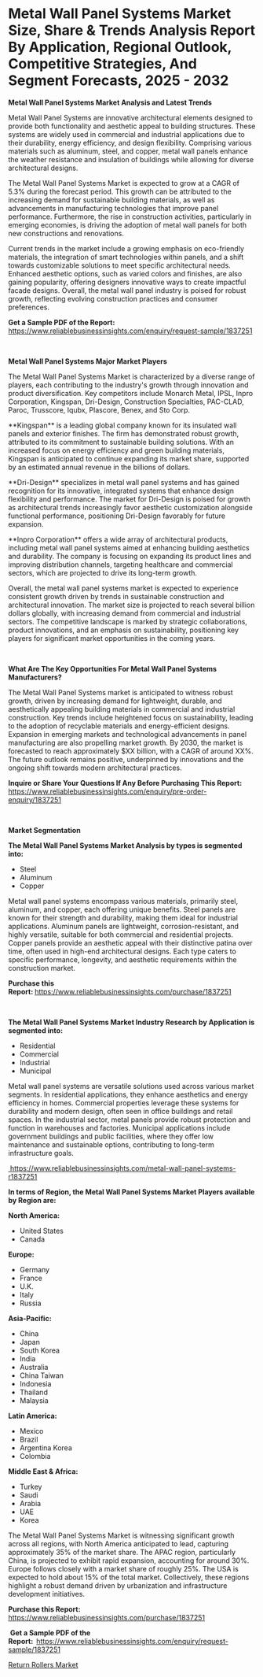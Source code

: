 <p><h1>Metal Wall Panel Systems Market Size, Share & Trends Analysis Report By Application, Regional Outlook, Competitive Strategies, And Segment Forecasts, 2025 - 2032</h1></p><p><strong>Metal Wall Panel Systems Market Analysis and Latest Trends</strong></p>
<p><p>Metal Wall Panel Systems are innovative architectural elements designed to provide both functionality and aesthetic appeal to building structures. These systems are widely used in commercial and industrial applications due to their durability, energy efficiency, and design flexibility. Comprising various materials such as aluminum, steel, and copper, metal wall panels enhance the weather resistance and insulation of buildings while allowing for diverse architectural designs.</p><p>The Metal Wall Panel Systems Market is expected to grow at a CAGR of 5.3% during the forecast period. This growth can be attributed to the increasing demand for sustainable building materials, as well as advancements in manufacturing technologies that improve panel performance. Furthermore, the rise in construction activities, particularly in emerging economies, is driving the adoption of metal wall panels for both new constructions and renovations.</p><p>Current trends in the market include a growing emphasis on eco-friendly materials, the integration of smart technologies within panels, and a shift towards customizable solutions to meet specific architectural needs. Enhanced aesthetic options, such as varied colors and finishes, are also gaining popularity, offering designers innovative ways to create impactful facade designs. Overall, the metal wall panel industry is poised for robust growth, reflecting evolving construction practices and consumer preferences.</p></p>
<p><strong>Get a Sample PDF of the Report:&nbsp;</strong> <a href="https://www.reliablebusinessinsights.com/enquiry/request-sample/1837251?utm_campaign=2296&utm_medium=2&utm_source=Github&utm_content=ia&utm_term=11042025&utm_id=metal-wall-panel-systems">https://www.reliablebusinessinsights.com/enquiry/request-sample/1837251</a></p>
<p>&nbsp;</p>
<p><strong>Metal Wall Panel Systems Major Market Players</strong></p>
<p><p>The Metal Wall Panel Systems Market is characterized by a diverse range of players, each contributing to the industry's growth through innovation and product diversification. Key competitors include Monarch Metal, IPSL, Inpro Corporation, Kingspan, Dri-Design, Construction Specialties, PAC-CLAD, Paroc, Trusscore, Iqubx, Plascore, Benex, and Sto Corp.</p><p>**Kingspan** is a leading global company known for its insulated wall panels and exterior finishes. The firm has demonstrated robust growth, attributed to its commitment to sustainable building solutions. With an increased focus on energy efficiency and green building materials, Kingspan is anticipated to continue expanding its market share, supported by an estimated annual revenue in the billions of dollars.</p><p>**Dri-Design** specializes in metal wall panel systems and has gained recognition for its innovative, integrated systems that enhance design flexibility and performance. The market for Dri-Design is poised for growth as architectural trends increasingly favor aesthetic customization alongside functional performance, positioning Dri-Design favorably for future expansion.</p><p>**Inpro Corporation** offers a wide array of architectural products, including metal wall panel systems aimed at enhancing building aesthetics and durability. The company is focusing on expanding its product lines and improving distribution channels, targeting healthcare and commercial sectors, which are projected to drive its long-term growth.</p><p>Overall, the metal wall panel systems market is expected to experience consistent growth driven by trends in sustainable construction and architectural innovation. The market size is projected to reach several billion dollars globally, with increasing demand from commercial and industrial sectors. The competitive landscape is marked by strategic collaborations, product innovations, and an emphasis on sustainability, positioning key players for significant market opportunities in the coming years.</p></p>
<p>&nbsp;</p>
<p><strong>What Are The Key Opportunities For Metal Wall Panel Systems Manufacturers?</strong></p>
<p><p>The Metal Wall Panel Systems market is anticipated to witness robust growth, driven by increasing demand for lightweight, durable, and aesthetically appealing building materials in commercial and industrial construction. Key trends include heightened focus on sustainability, leading to the adoption of recyclable materials and energy-efficient designs. Expansion in emerging markets and technological advancements in panel manufacturing are also propelling market growth. By 2030, the market is forecasted to reach approximately $XX billion, with a CAGR of around XX%. The future outlook remains positive, underpinned by innovations and the ongoing shift towards modern architectural practices.</p></p>
<p><strong>Inquire or Share Your Questions If Any Before Purchasing This Report:</strong> <a href="https://www.reliablebusinessinsights.com/enquiry/pre-order-enquiry/1837251?utm_campaign=2296&utm_medium=2&utm_source=Github&utm_content=ia&utm_term=11042025&utm_id=metal-wall-panel-systems">https://www.reliablebusinessinsights.com/enquiry/pre-order-enquiry/1837251</a></p>
<p>&nbsp;</p>
<p><strong>Market Segmentation</strong></p>
<p><strong>The Metal Wall Panel Systems Market Analysis by types is segmented into:</strong></p>
<p><ul><li>Steel</li><li>Aluminum</li><li>Copper</li></ul></p>
<p><p>Metal wall panel systems encompass various materials, primarily steel, aluminum, and copper, each offering unique benefits. Steel panels are known for their strength and durability, making them ideal for industrial applications. Aluminum panels are lightweight, corrosion-resistant, and highly versatile, suitable for both commercial and residential projects. Copper panels provide an aesthetic appeal with their distinctive patina over time, often used in high-end architectural designs. Each type caters to specific performance, longevity, and aesthetic requirements within the construction market.</p></p>
<p><strong>Purchase this Report:&nbsp;</strong><a href="https://www.reliablebusinessinsights.com/purchase/1837251?utm_campaign=2296&utm_medium=2&utm_source=Github&utm_content=ia&utm_term=11042025&utm_id=metal-wall-panel-systems">https://www.reliablebusinessinsights.com/purchase/1837251</a></p>
<p>&nbsp;</p>
<p><strong>The Metal Wall Panel Systems Market Industry Research by Application is segmented into:</strong></p>
<p><ul><li>Residential</li><li>Commercial</li><li>Industrial</li><li>Municipal</li></ul></p>
<p><p>Metal wall panel systems are versatile solutions used across various market segments. In residential applications, they enhance aesthetics and energy efficiency in homes. Commercial properties leverage these systems for durability and modern design, often seen in office buildings and retail spaces. In the industrial sector, metal panels provide robust protection and function in warehouses and factories. Municipal applications include government buildings and public facilities, where they offer low maintenance and sustainable options, contributing to long-term infrastructure goals.</p></p>
<p><a href="https://www.reliablebusinessinsights.com/metal-wall-panel-systems-r1837251?utm_campaign=2296&utm_medium=2&utm_source=Github&utm_content=ia&utm_term=11042025&utm_id=metal-wall-panel-systems">&nbsp;https://www.reliablebusinessinsights.com/metal-wall-panel-systems-r1837251</a></p>
<p><strong>In terms of Region, the Metal Wall Panel Systems Market Players available by Region are:</strong></p>
<p>
    <p> <strong> North America: </strong>
        <ul>
            <li>United States</li>
            <li>Canada</li>
        </ul>
        </p> 
    <p> <strong> Europe: </strong>
        <ul>
            <li>Germany</li>
            <li>France</li>
            <li>U.K.</li>
            <li>Italy</li>
            <li>Russia</li>
        </ul>
        </p> 
    <p> <strong> Asia-Pacific: </strong>
        <ul>
            <li>China</li>
            <li>Japan</li>
            <li>South Korea</li>
            <li>India</li>
            <li>Australia</li>
            <li>China Taiwan</li>
            <li>Indonesia</li>
            <li>Thailand</li>
            <li>Malaysia</li>
        </ul>
        </p> 
    <p> <strong> Latin America: </strong>
        <ul>
            <li>Mexico</li>
            <li>Brazil</li>
            <li>Argentina Korea</li>
            <li>Colombia</li>
        </ul>
        </p> 
    <p> <strong> Middle East & Africa: </strong>
        <ul>
            <li>Turkey</li>
            <li>Saudi</li>
            <li>Arabia</li>
            <li>UAE</li>
            <li>Korea</li>
        </ul>
    </p>
    </p>
<p><p>The Metal Wall Panel Systems Market is witnessing significant growth across all regions, with North America anticipated to lead, capturing approximately 35% of the market share. The APAC region, particularly China, is projected to exhibit rapid expansion, accounting for around 30%. Europe follows closely with a market share of roughly 25%. The USA is expected to hold about 15% of the total market. Collectively, these regions highlight a robust demand driven by urbanization and infrastructure development initiatives.</p></p>
<p><strong>Purchase this Report: </strong><a href="https://www.reliablebusinessinsights.com/purchase/1837251?utm_campaign=2296&utm_medium=2&utm_source=Github&utm_content=ia&utm_term=11042025&utm_id=metal-wall-panel-systems">https://www.reliablebusinessinsights.com/purchase/1837251</a></p>
<p>&nbsp;<strong>Get a Sample PDF of the Report:&nbsp;&nbsp;</strong><a href="https://www.reliablebusinessinsights.com/enquiry/request-sample/1837251?utm_campaign=2296&utm_medium=2&utm_source=Github&utm_content=ia&utm_term=11042025&utm_id=metal-wall-panel-systems">https://www.reliablebusinessinsights.com/enquiry/request-sample/1837251</a></p>
<p><strong></strong></p>
<p><p><a href="https://github.com/kreilkoffas4/Market-Research-Report-List-1/blob/main/return-rollers-market.md?utm_campaign=2296&utm_medium=2&utm_source=Github&utm_content=ia&utm_term=11042025&utm_id=metal-wall-panel-systems">Return Rollers Market</a></p></p>